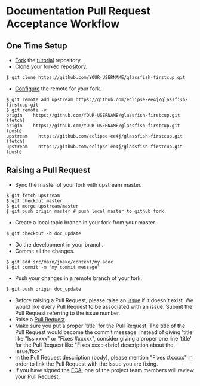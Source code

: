 # Documentation Pull Request Acceptance Workflow

## One Time Setup
* [Fork](https://help.github.com/articles/fork-a-repo/) the
[tutorial](https://github.com/eclipse-ee4j/glassfish-firstcup/) repository.
* [Clone](https://help.github.com/articles/cloning-a-repository/)
your forked repository.
```
$ git clone https://github.com/YOUR-USERNAME/glassfish-firstcup.git
```
* [Configure](https://help.github.com/articles/configuring-a-remote-for-a-fork/)
the remote for your fork.
```
$ git remote add upstream https://github.com/eclipse-ee4j/glassfish-firstcup.git
$ git remote -v
origin    https://github.com/YOUR-USERNAME/glassfish-firstcup.git (fetch)
origin    https://github.com/YOUR-USERNAME/glassfish-firstcup.git (push)
upstream    https://github.com/eclipse-ee4j/glassfish-firstcup.git (fetch)
upstream    https://github.com/eclipse-ee4j/glassfish-firstcup.git (push)
```
## Raising a Pull Request
* Sync the master of your fork with upstream master.
```
$ git fetch upstream
$ git checkout master
$ git merge upstream/master
$ git push origin master # push local master to github fork.
```
* Create a local topic branch in your fork from your master.
```
$ git checkout -b doc_update
```
* Do the development in your branch.
* Commit all the changes.
```
$ git add src/main/jbake/content/my.adoc
$ git commit -m "my commit message"
```
* Push your changes in a remote branch of your fork.
```
$ git push origin doc_update
```
* Before raising a Pull Request, please raise an
[issue](https://github.com/eclipse-ee4j/glassfish-firstcup/issues)
if it doesn't exist. We would like every Pull Request to be associated
with an issue. Submit the Pull Request referring to the issue number.
* Raise a [Pull Request](https://github.com/eclipse-ee4j/glassfish-firstcup/pulls).
* Make sure you put a proper 'title' for the Pull Request. The title of
the Pull Request would become the commit message. Instead of giving
'title' like "Iss xxxx" or "Fixes #xxxxx", consider giving a proper one
line 'title' for the Pull Request like "Fixes xxx : <brief description
about the issue/fix>"
* In the Pull Request description (body), please mention "Fixes #xxxxx"
in order to link the Pull Request with the Issue you are fixing.
* If you have signed the [ECA](https://www.eclipse.org/legal/ECA.php),
one of the project team members will review your Pull Request.
